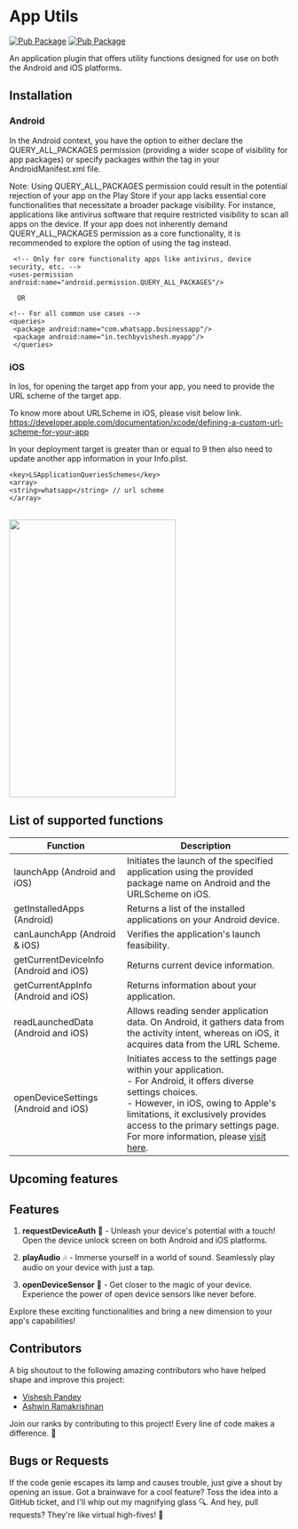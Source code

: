 # App Utils
  
[![Pub Package](https://img.shields.io/badge/pub-v0.6-blue)](https://pub.dartlang.org/packages/app_utils)
[![Pub Package](https://img.shields.io/badge/Licensce%20-MIT-green)](https://opensource.org/licenses/MIT)



An application plugin that offers utility functions designed for use on both the Android and iOS platforms.
 
## Installation

###   Android

In the Android context, you have the option to either declare the QUERY_ALL_PACKAGES permission (providing a wider scope of visibility for app packages) or specify packages within the <queries> tag in your AndroidManifest.xml file.

  Note: Using QUERY_ALL_PACKAGES permission could result in the potential rejection of your app on the Play Store if your app lacks essential core functionalities that necessitate a broader package visibility.
        For instance, applications like antivirus software that require restricted visibility to scan all apps on the device. If your app does not inherently demand QUERY_ALL_PACKAGES permission as a core functionality,
        it is recommended to explore the option of using the <queries> tag instead.
  

     <!-- Only for core functionality apps like antivirus, device security, etc. -->
    <uses-permission android:name="android.permission.QUERY_ALL_PACKAGES"/> 

      OR 

    <!-- For all common use cases -->
    <queries> 
     <package android:name="com.whatsapp.businessapp"/> 
     <package android:name="in.techbyvishesh.myapp"/> 
     </queries>


###  iOS

In Ios, for opening the target app from your app, you need to provide the URL scheme of the target app.

To know more about URLScheme in iOS, please visit below link. <br> https://developer.apple.com/documentation/xcode/defining-a-custom-url-scheme-for-your-app

In your deployment target is greater than or equal to 9 then also need to update another app information in your Info.plist.

    <key>LSApplicationQueriesSchemes</key>
    <array>
    <string>whatsapp</string> // url scheme
    </array>

<br>
<img src="https://i.ibb.co/ZH3D7nP/ezgif-com-gif-maker.gif" height="500" width="300">


## List of supported functions

| Function                               | Description                                                                                                                                                                                                                                                                                                                          |
|----------------------------------------|--------------------------------------------------------------------------------------------------------------------------------------------------------------------------------------------------------------------------------------------------------------------------------------------------------------------------------------|
| launchApp (Android and iOS)            | Initiates the launch of the specified application using the provided package name on Android and the URLScheme on iOS.                                                                                                                                                                                                               |
| getInstalledApps (Android)             | Returns a list of the installed applications on your Android device.                                                                                                                                                                                                                                                                 |
| canLaunchApp (Android & iOS)           | Verifies the application's launch feasibility.                                                                                                                                                                                                                                                                                       |
| getCurrentDeviceInfo (Android and iOS) | Returns current device information.                                                                                                                                                                                                                                                                                                  |
| getCurrentAppInfo (Android and iOS)    | Returns information about your application.                                                                                                                                                                                                                                                                                          |
| readLaunchedData (Android and iOS)     | Allows reading sender application data. On Android, it gathers data from the activity intent, whereas on iOS, it acquires data from the URL Scheme.                                                                                                                                                                                  |
| openDeviceSettings (Android and iOS)   | Initiates access to the settings page within your application.<br> - For Android, it offers diverse settings choices.<br> - However, in iOS, owing to Apple's limitations, it exclusively provides access to the primary settings page. For more information, please [visit here](https://developer.apple.com/forums/thread/100471). |



## Upcoming features

## Features

1. **requestDeviceAuth** 🌟
        - Unleash your device's potential with a touch! Open the device unlock screen on both Android and iOS platforms.

2. **playAudio** 🎶
        - Immerse yourself in a world of sound. Seamlessly play audio on your device with just a tap.

3. **openDeviceSensor** 🌈
        - Get closer to the magic of your device. Experience the power of open device sensors like never before.

Explore these exciting functionalities and bring a new dimension to your app's capabilities!

## Contributors

A big shoutout to the following amazing contributors who have helped shape and improve this project:

- [Vishesh Pandey](https://github.com/vishesh005)
- [Ashwin Ramakrishnan](https://github.com/ashwinkey04)

Join our ranks by contributing to this project! Every line of code makes a difference. 🙌


## Bugs or Requests
If the code genie escapes its lamp and causes trouble, just give a shout by opening an issue. Got a brainwave for a cool feature? Toss the idea into a GitHub ticket, and I'll whip out my magnifying glass 🔍. And hey, pull requests? They're like virtual high-fives! 🙌




